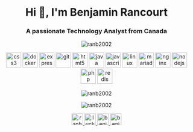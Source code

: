<h1 align="center">Hi 👋, I'm Benjamin Rancourt</h1>
<h3 align="center">A passionate Technology Analyst from Canada</h3>

<p align="center">
  <img src="https://komarev.com/ghpvc/?username=ranb2002" alt="ranb2002" />
</p>

<p align="center">
  <img src="https://devicons.github.io/devicon/devicon.git/icons/css3/css3-original-wordmark.svg" alt="css3" width="40" height="40"/>
  <img src="https://devicons.github.io/devicon/devicon.git/icons/docker/docker-original-wordmark.svg" alt="docker" width="40" height="40"/>
  <img src="https://devicons.github.io/devicon/devicon.git/icons/express/express-original-wordmark.svg" alt="express" width="40" height="40"/>
  <img src="https://www.vectorlogo.zone/logos/git-scm/git-scm-icon.svg" alt="git" width="40" height="40"/>
  <img src="https://devicons.github.io/devicon/devicon.git/icons/html5/html5-original-wordmark.svg" alt="html5" width="40" height="40"/>
  <img src="https://devicons.github.io/devicon/devicon.git/icons/java/java-original-wordmark.svg" alt="java" width="40" height="40"/>
  <img src="https://devicons.github.io/devicon/devicon.git/icons/javascript/javascript-original.svg" alt="javascript" width="40" height="40"/>
  <img src="https://devicons.github.io/devicon/devicon.git/icons/linux/linux-original.svg" alt="linux" width="40" height="40"/>
  <img src="https://www.vectorlogo.zone/logos/mariadb/mariadb-icon.svg" alt="mariadb" width="40" height="40"/>
  <img src="https://devicons.github.io/devicon/devicon.git/icons/nginx/nginx-original.svg" alt="nginx" width="40" height="40"/>
  <img src="https://devicons.github.io/devicon/devicon.git/icons/nodejs/nodejs-original-wordmark.svg" alt="nodejs" width="40" height="40"/>
  <img src="https://devicons.github.io/devicon/devicon.git/icons/php/php-original.svg" alt="php" width="40" height="40"/>
  <img src="https://devicons.github.io/devicon/devicon.git/icons/redis/redis-original-wordmark.svg" alt="redis" width="40" height="40"/>
</p>

<p align="center">
  <img
    src="https://github-readme-stats.vercel.app/api/top-langs/?username=ranb2002&layout=compact&hide=html&langs_count=10&theme=dark"
    alt="ranb2002"
  />
</p>

<p align="center">
  <img
    alt="ranb2002"
    src="https://github-readme-stats.vercel.app/api?username=ranb2002&show_icons=true&theme=dark"
  />
</p>

<p align="center">
  <a href="https://dev.to/ranb2002" target="blank">
    <img
      alt="ranb2002"
      height="30"
      src="https://cdn.jsdelivr.net/npm/simple-icons@3.0.1/icons/dev-dot-to.svg"
      width="30"
    />
  </a>
  <a href="https://twitter.com/luckyskyben" target="blank">
    <img
      src="https://cdn.jsdelivr.net/npm/simple-icons@3.0.1/icons/twitter.svg"
      alt="luckyskyben"
      height="30"
      width="30"
    />
  </a>
  <a href="https://linkedin.com/in/benjaminrancourt" target="blank">
    <img
      src="https://cdn.jsdelivr.net/npm/simple-icons@3.0.1/icons/linkedin.svg"
      alt="benjaminrancourt"
      height="30"
      width="30"
    />
  </a>
  <a href="https://fb.com/benjamin.rancourt" target="blank">
    <img
      src="https://cdn.jsdelivr.net/npm/simple-icons@3.0.1/icons/facebook.svg"
      alt="benjamin.rancourt"
      height="30"
      width="30"
    />
  </a>
</p>
